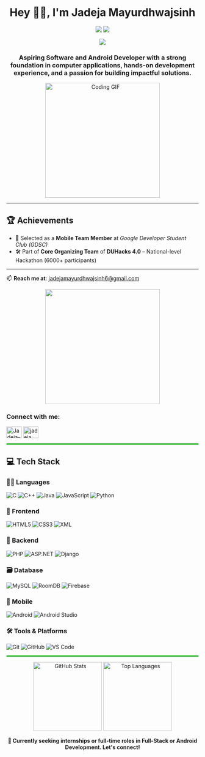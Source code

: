 <h1 align="center">Hey 👋🏻, I'm Jadeja Mayurdhwajsinh</h1>
<p align="center">
  <img src="https://img.shields.io/badge/GDSC-Mobile%20Team-red?style=for-the-badge&logo=google&logoColor=white" />
  <img src="https://img.shields.io/badge/DUHacks%204.0-Core%20Organizing%20Team-blueviolet?style=for-the-badge&logo=hackthebox&logoColor=white" />
</p>

<p align="center">
  <a href="https://mayurdhwajsinh-portfolio-site.netlify.app/" target="_blank">
    <img src="https://img.shields.io/badge/🌐 Portfolio-Live-green?style=for-the-badge&logo=netlify&logoColor=white" />
  </a>
</p>

<h3 align="center">Aspiring Software and Android Developer with a strong foundation in computer applications, hands-on development experience, and a passion for building impactful solutions.</h3>

<p align="center">
  <img src="https://media1.tenor.com/m/NOYF3f82b_gAAAAC/programmer.gif" width="300" alt="Coding GIF" />
</p>

---

## 🏆 Achievements

- 📱 Selected as a **Mobile Team Member** at *Google Developer Student Club (GDSC)*  
- 🛠️ Part of **Core Organizing Team** of **DUHacks 4.0** – National-level Hackathon (6000+ participants)

---

📫 **Reach me at**: jadejamayurdhwajsinh6@gmail.com

<p align="center">
  <img src="https://media1.tenor.com/m/NOYF3f82b_gAAAAC/programmer.gif" width="300" />
</p>

<h3 align="left">Connect with me:</h3>
<p align="left">
<a href="https://www.linkedin.com/in/jadeja-mayurdhwajsinh-82a68b259?utm_source=share&utm_campaign=share_via&utm_content=profile&utm_medium=android_app" target="blank"><img align="center" src="https://raw.githubusercontent.com/rahuldkjain/github-profile-readme-generator/master/src/images/icons/Social/linked-in-alt.svg" alt="Jadeja-Mayurdhwajsinh" height="30" width="40" /></a>
<a href="https://leetcode.com/jadeja_mayurdhwajsinh" target="blank"><img align="center" src="https://raw.githubusercontent.com/rahuldkjain/github-profile-readme-generator/master/src/images/icons/Social/leet-code.svg" alt="jadeja_mayurdhwajsinh" height="30" width="40" /></a>
</p>

<hr style="border: 1px solid #00FF00;">

## 💻 Tech Stack

### 👨‍💻 Languages  
![C](https://img.shields.io/badge/C-%2300599C.svg?style=for-the-badge&logo=c&logoColor=white)
![C++](https://img.shields.io/badge/C++-%2300599C.svg?style=for-the-badge&logo=c%2B%2B&logoColor=white)
![Java](https://img.shields.io/badge/Java-%23ED8B00.svg?style=for-the-badge&logo=java&logoColor=white)
![JavaScript](https://img.shields.io/badge/JavaScript-%23F7DF1E.svg?style=for-the-badge&logo=javascript&logoColor=black)
![Python](https://img.shields.io/badge/Python-%233776AB.svg?style=for-the-badge&logo=python&logoColor=white)

### 🎨 Frontend  
![HTML5](https://img.shields.io/badge/HTML5-%23E34F26.svg?style=for-the-badge&logo=html5&logoColor=white)
![CSS3](https://img.shields.io/badge/CSS3-%231572B6.svg?style=for-the-badge&logo=css3&logoColor=white)
![XML](https://img.shields.io/badge/XML-%23e67e22.svg?style=for-the-badge)

### 🧩 Backend  
![PHP](https://img.shields.io/badge/PHP-%23777BB4.svg?style=for-the-badge&logo=php&logoColor=white)
![ASP.NET](https://img.shields.io/badge/ASP.NET-%235C2D91.svg?style=for-the-badge&logo=.net&logoColor=white)
![Django](https://img.shields.io/badge/Django-%23092E20.svg?style=for-the-badge&logo=django&logoColor=white)

### 🗃️ Database  
![MySQL](https://img.shields.io/badge/MySQL-%2300f.svg?style=for-the-badge&logo=mysql&logoColor=white)
![RoomDB](https://img.shields.io/badge/RoomDB-%234285F4.svg?style=for-the-badge)
![Firebase](https://img.shields.io/badge/Firebase-%23039BE5.svg?style=for-the-badge&logo=firebase)

### 📱 Mobile  
![Android](https://img.shields.io/badge/Android-%233DDC84.svg?style=for-the-badge&logo=android&logoColor=white)
![Android Studio](https://img.shields.io/badge/Android%20Studio-%233DDC84.svg?style=for-the-badge&logo=android-studio&logoColor=white)

### 🛠️ Tools & Platforms  
![Git](https://img.shields.io/badge/Git-%23F05032.svg?style=for-the-badge&logo=git&logoColor=white)
![GitHub](https://img.shields.io/badge/GitHub-%23181717.svg?style=for-the-badge&logo=github)
![VS Code](https://img.shields.io/badge/VSCode-%23007ACC.svg?style=for-the-badge&logo=visual-studio-code&logoColor=white)

<hr style="border: 1px solid #00FF00;">

<p align="center">
  <img src="https://github-readme-stats.vercel.app/api?username=JadejaMayurdhwajsinh&show_icons=true&theme=tokyonight" alt="GitHub Stats" height="180px" />
  <img src="https://github-readme-stats.vercel.app/api/top-langs/?username=JadejaMayurdhwajsinh&layout=compact&theme=tokyonight" alt="Top Languages" height="180px" />
</p>

<p align="center"><strong>📌 Currently seeking internships or full-time roles in Full-Stack or Android Development. Let's connect!</strong></p>
